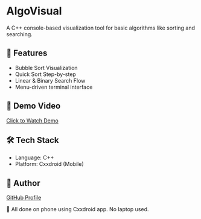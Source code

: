 # AlgoVisual

A C++ console-based visualization tool for basic algorithms like sorting and searching.

## 🚀 Features
- Bubble Sort Visualization
- Quick Sort Step-by-step
- Linear & Binary Search Flow
- Menu-driven terminal interface

## 🎥 Demo Video
[Click to Watch Demo](https://drive.google.com/file/d/1EQXSMYApuEpvtg4cxGfde1dnrF2loDeP/view?usp=drivesdk)

## 🛠️ Tech Stack
- Language: C++
- Platform: Cxxdroid (Mobile)

## 📎 Author
[GitHub Profile](https://github.com/Pranjalkumar123)

📱 All done on phone using Cxxdroid app. No laptop used.
